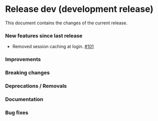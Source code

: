 # Release dev (development release)

This document contains the changes of the current release.

### New features since last release

- Removed session caching at login. [#101](https://github.com/qilimanjaro-tech/qiboconnection/pull/101)

### Improvements

### Breaking changes

### Deprecations / Removals

### Documentation

### Bug fixes
